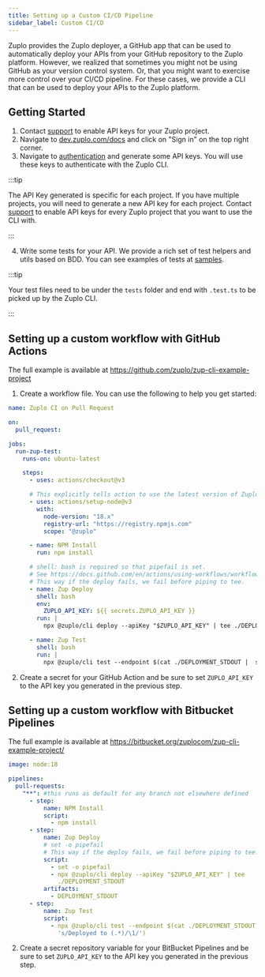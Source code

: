 ```yaml
---
title: Setting up a Custom CI/CD Pipeline
sidebar_label: Custom CI/CD
---
```


Zuplo provides the Zuplo deployer, a GitHub app that can be used to automatically deploy your APIs from your GitHub repository to the Zuplo platform. However, we realized that sometimes you might not be using GitHub as your version control system. Or, that you might want to exercise more control over your CI/CD pipeline. For these cases, we provide a CLI that can be used to deploy your APIs to the Zuplo platform.

## Getting Started

1. Contact [support](mailto:support@zuplo.com) to enable API keys for your Zuplo project.
2. Navigate to [dev.zuplo.com/docs](https://dev.zuplo.com/docs) and click on "Sign in" on the top right corner.
3. Navigate to [authentication](https://dev.zuplo.com/docs/v1/#authentication) and generate some API keys. You will use these keys to authenticate with the Zuplo CLI.

:::tip

The API Key generated is specific for each project. If you have multiple projects, you will need to generate a new API key for each project. Contact [support](mailto:support@zuplo.com) to enable API keys for every Zuplo project that you want to use the CLI with.

:::

4. Write some tests for your API. We provide a rich set of test helpers and utils based on BDD. You can see examples of tests at [samples](https://github.com/zuplo/zup-cli-example-project/tree/main/tests).

:::tip

Your test files need to be under the `tests` folder and end with `.test.ts` to be picked up by the Zuplo CLI.

:::

## Setting up a custom workflow with GitHub Actions

The full example is available at https://github.com/zuplo/zup-cli-example-project

1. Create a workflow file. You can use the following to help you get started:

```yaml title="/.github/workflows/main.yaml"
name: Zuplo CI on Pull Request

on:
  pull_request:

jobs:
  run-zup-test:
    runs-on: ubuntu-latest

    steps:
      - uses: actions/checkout@v3

      # This explicitly tells action to use the latest version of Zuplo from the public NPM registry
      - uses: actions/setup-node@v3
        with:
          node-version: "18.x"
          registry-url: "https://registry.npmjs.com"
          scope: "@zuplo"

      - name: NPM Install
        run: npm install

      # shell: bash is required so that pipefail is set.
      # See https://docs.github.com/en/actions/using-workflows/workflow-syntax-for-github-actions#exit-codes-and-error-action-preference
      # This way if the deploy fails, we fail before piping to tee.
      - name: Zup Deploy
        shell: bash
        env:
          ZUPLO_API_KEY: ${{ secrets.ZUPLO_API_KEY }}
        run: |
          npx @zuplo/cli deploy --apiKey "$ZUPLO_API_KEY" | tee ./DEPLOYMENT_STDOUT

      - name: Zup Test
        shell: bash
        run: |
          npx @zuplo/cli test --endpoint $(cat ./DEPLOYMENT_STDOUT |  sed -E 's/Deployed to (.*)/\1/')
```

2. Create a secret for your GitHub Action and be sure to set `ZUPLO_API_KEY` to the API key you generated in the previous step.

## Setting up a custom workflow with Bitbucket Pipelines

The full example is available at https://bitbucket.org/zuplocom/zup-cli-example-project/

```yaml title="/bitbucket-pipelines.yml"
image: node:18

pipelines:
  pull-requests:
    "**": #this runs as default for any branch not elsewhere defined
      - step:
          name: NPM Install
          script:
            - npm install
      - step:
          name: Zup Deploy
          # set -o pipefail
          # This way if the deploy fails, we fail before piping to tee.
          script:
            - set -o pipefail
            - npx @zuplo/cli deploy --apiKey "$ZUPLO_API_KEY" | tee
              ./DEPLOYMENT_STDOUT
          artifacts:
            - DEPLOYMENT_STDOUT
      - step:
          name: Zup Test
          script:
            - npx @zuplo/cli test --endpoint $(cat ./DEPLOYMENT_STDOUT |  sed -E
              's/Deployed to (.*)/\1/')
```

2. Create a secret repository variable for your BitBucket Pipelines and be sure to set `ZUPLO_API_KEY` to the API key you generated in the previous step.
